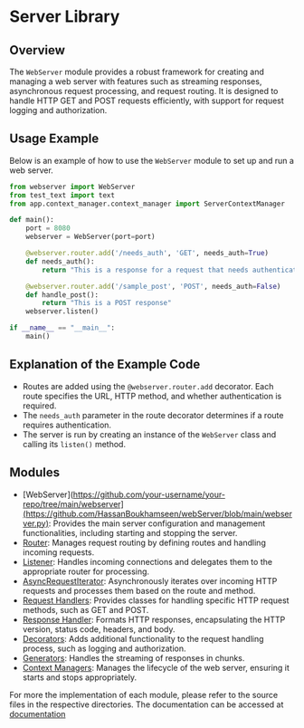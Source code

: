 # Server Library

## Overview
The `WebServer` module provides a robust framework for creating and managing a web server with features such as streaming responses, asynchronous request processing, and request routing. It is designed to handle HTTP GET and POST requests efficiently, with support for request logging and authorization.

## Usage Example
Below is an example of how to use the `WebServer` module to set up and run a web server.

```python
from webserver import WebServer
from test_text import text
from app.context_manager.context_manager import ServerContextManager

def main():
    port = 8080
    webserver = WebServer(port=port)

    @webserver.router.add('/needs_auth', 'GET', needs_auth=True)
    def needs_auth():
        return "This is a response for a request that needs authentication"

    @webserver.router.add('/sample_post', 'POST', needs_auth=False)
    def handle_post():
        return "This is a POST response"
    webserver.listen()

if __name__ == "__main__":
    main()
```
## Explanation of the Example Code

- Routes are added using the `@webserver.router.add` decorator. Each route specifies the URL, HTTP method, and whether authentication is required.
- The `needs_auth` parameter in the route decorator determines if a route requires authentication.
- The server is run by creating an instance of the `WebServer` class and calling its `listen()` method.

## Modules

- [WebServer](https://github.com/your-username/your-repo/tree/main/webserver](https://github.com/HassanBoukhamseen/webServer/blob/main/webserver.py): Provides the main server configuration and management functionalities, including starting and stopping the server.
- [Router](https://github.com/HassanBoukhamseen/webServer/blob/main/app/router/router.py): Manages request routing by defining routes and handling incoming requests.
- [Listener]([https://github.com/your-username/your-repo/tree/main/app/listener](https://github.com/HassanBoukhamseen/webServer/blob/main/app/listener/listener.py)): Handles incoming connections and delegates them to the appropriate router for processing.
- [AsyncRequestIterator]([https://github.com/your-username/your-repo/tree/main/app/iterators](https://github.com/HassanBoukhamseen/webServer/blob/main/app/iterators/iterators.py)): Asynchronously iterates over incoming HTTP requests and processes them based on the route and method.
- [Request Handlers]([https://github.com/your-username/your-repo/tree/main/app/request_handler](https://github.com/HassanBoukhamseen/webServer/tree/main/app/request_handler)): Provides classes for handling specific HTTP request methods, such as GET and POST.
- [Response Handler]([https://github.com/your-username/your-repo/tree/main/app/response_handler](https://github.com/HassanBoukhamseen/webServer/blob/main/app/response_handler/response_handler.py)): Formats HTTP responses, encapsulating the HTTP version, status code, headers, and body.
- [Decorators]([https://github.com/your-username/your-repo/tree/main/app/decorators](https://github.com/HassanBoukhamseen/webServer/blob/main/app/decorators/decorators.py)): Adds additional functionality to the request handling process, such as logging and authorization.
- [Generators]([https://github.com/your-username/your-repo/tree/main/app/generators](https://github.com/HassanBoukhamseen/webServer/blob/main/app/generators/generators.py)): Handles the streaming of responses in chunks.
- [Context Managers]([https://github.com/your-username/your-repo/tree/main/app/context_manager](https://github.com/HassanBoukhamseen/webServer/blob/main/app/context_manager/context_manager.py)): Manages the lifecycle of the web server, ensuring it starts and stops appropriately.

For more the implementation of each module, please refer to the source files in the respective directories. The documentation can be accessed at [documentation](https://github.com/HassanBoukhamseen/webServer/blob/main/server_documentation.pdf)
